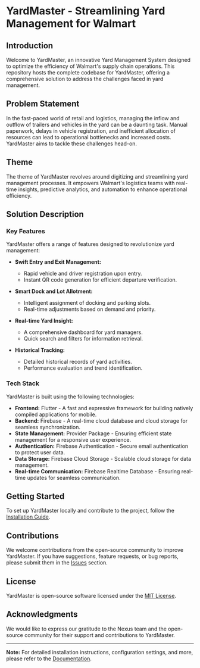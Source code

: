# YardMaster - Streamlining Yard Management for Walmart

## Introduction
Welcome to YardMaster, an innovative Yard Management System designed to optimize the efficiency of Walmart's supply chain operations. This repository hosts the complete codebase for YardMaster, offering a comprehensive solution to address the challenges faced in yard management.

## Problem Statement
In the fast-paced world of retail and logistics, managing the inflow and outflow of trailers and vehicles in the yard can be a daunting task. Manual paperwork, delays in vehicle registration, and inefficient allocation of resources can lead to operational bottlenecks and increased costs. YardMaster aims to tackle these challenges head-on.

## Theme
The theme of YardMaster revolves around digitizing and streamlining yard management processes. It empowers Walmart's logistics teams with real-time insights, predictive analytics, and automation to enhance operational efficiency.

## Solution Description

### Key Features
YardMaster offers a range of features designed to revolutionize yard management:

- **Swift Entry and Exit Management:**
   - Rapid vehicle and driver registration upon entry.
   - Instant QR code generation for efficient departure verification.

- **Smart Dock and Lot Allotment:**
   - Intelligent assignment of docking and parking slots.
   - Real-time adjustments based on demand and priority.

- **Real-time Yard Insight:**
   - A comprehensive dashboard for yard managers.
   - Quick search and filters for information retrieval.

- **Historical Tracking:**
   - Detailed historical records of yard activities.
   - Performance evaluation and trend identification.

### Tech Stack
YardMaster is built using the following technologies:

- **Frontend:** Flutter - A fast and expressive framework for building natively compiled applications for mobile.
- **Backend:** Firebase - A real-time cloud database and cloud storage for seamless synchronization.
- **State Management:** Provider Package - Ensuring efficient state management for a responsive user experience.
- **Authentication:** Firebase Authentication - Secure email authentication to protect user data.
- **Data Storage:** Firebase Cloud Storage - Scalable cloud storage for data management.
- **Real-time Communication:** Firebase Realtime Database - Ensuring real-time updates for seamless communication.

## Getting Started
To set up YardMaster locally and contribute to the project, follow the [Installation Guide](https://docs.flutter.dev/get-started/codelab).

## Contributions
We welcome contributions from the open-source community to improve YardMaster. If you have suggestions, feature requests, or bug reports, please submit them in the [Issues](link-to-issues) section.

## License
YardMaster is open-source software licensed under the [MIT License](link-to-license).

## Acknowledgments
We would like to express our gratitude to the Nexus team and the open-source community for their support and contributions to YardMaster.

---

**Note:** For detailed installation instructions, configuration settings, and more, please refer to the [Documentation](https://docs.flutter.dev/).
